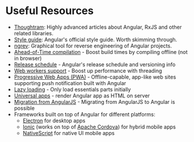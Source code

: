 # Useful Resources

- [Thoughtram](https://blog.thoughtram.io/): Highly advanced articles about Angular, RxJS and other related libraries.
- [Style guide](https://angular.io/guide/styleguide): Angular's official style guide. Worth skimming through.
- [ngrev](https://github.com/mgechev/ngrev): Graphical tool for reverse engineering of Angular projects. 
- [Ahead-of-Time compilation](https://angular.io/docs/ts/latest/cookbook/aot-compiler.html) - Boost build times by compiling offline (not in browser)
- [Release schedule](https://github.com/angular/angular/blob/master/docs/RELEASE_SCHEDULE.md) - Angular's release schedule and versioning info
- [Web workers support](https://angular.io/docs/ts/latest/api/#!?apiFilter=worker) - Boost up performance with threading
- [Progressive Web Apps (PWA)](https://angular.io/guide/service-worker-getting-started) - Offline-capable, app-like web sites supporting push notification built with Angular
- [Lazy loading](https://angular.io/guide/lazy-loading-ngmodules) - Only load essentials parts initially
- [Universal apps](https://angular.io/guide/universal) - render Angular app as HTML on server
- [Migration from AngularJS](https://angular.io/docs/ts/latest/guide/upgrade.html) - Migrating from AngularJS to Angular is possible
- Frameworks built on top of Angular for different platforms:
  - [Electron](http://electron.atom.io/) for desktop apps
  - [Ionic](https://ionicframework.com/docs/) (works on top of [Apache Cordova](https://cordova.apache.org/)) for hybrid mobile apps
  - [NativeScript](https://www.nativescript.org/) for native UI mobile apps